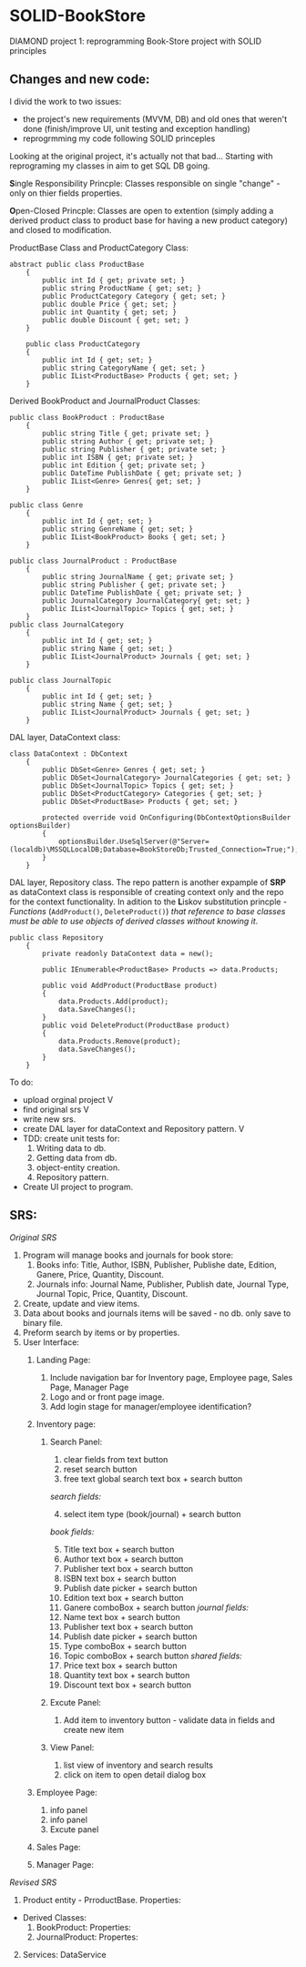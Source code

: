# SOLID-BookStore
DIAMOND project 1: reprogramming Book-Store project with SOLID principles

## Changes and new code:

I divid the work to two issues:
  - the project's new requirements (MVVM, DB) and old ones that weren't done (finish/improve UI, unit testing and exception handling)   
  - reprogrmming my code following SOLID princeples

Looking at the original project, it's actually not that bad... Starting with reprograming my classes in aim to get SQL DB going. 

**S**ingle Responsibility Princple: Classes responsible on single "change" - only on thier fields properties.

**O**pen-Closed Princple: Classes are open to extention (simply adding a derived product class to product base for having a new product category) and closed to modification.

ProductBase Class and ProductCategory Class:

```
abstract public class ProductBase
    {
        public int Id { get; private set; }
        public string ProductName { get; set; }
        public ProductCategory Category { get; set; }
        public double Price { get; set; }
        public int Quantity { get; set; }
        public double Discount { get; set; }
    }

    public class ProductCategory
    {
        public int Id { get; set; }
        public string CategoryName { get; set; }
        public IList<ProductBase> Products { get; set; }
    }
```
Derived BookProduct and JournalProduct Classes:
```
public class BookProduct : ProductBase
    {  
        public string Title { get; private set; }
        public string Author { get; private set; }
        public string Publisher { get; private set; }
        public int ISBN { get; private set; }
        public int Edition { get; private set; }
        public DateTime PublishDate { get; private set; }
        public IList<Genre> Genres{ get; set; }
    }

public class Genre
    {
        public int Id { get; set; }
        public string GenreName { get; set; }
        public IList<BookProduct> Books { get; set; } 
    }

public class JournalProduct : ProductBase
    {
        public string JournalName { get; private set; }
        public string Publisher { get; private set; }
        public DateTime PublishDate { get; private set; }
        public JournalCategory JournalCategory{ get; set; }
        public IList<JournalTopic> Topics { get; set; }
    }
public class JournalCategory
    {
        public int Id { get; set; }
        public string Name { get; set; }
        public IList<JournalProduct> Journals { get; set; }
    }
    
public class JournalTopic
    {
        public int Id { get; set; }
        public string Name { get; set; }
        public IList<JournalProduct> Journals { get; set; }
    }
```
DAL layer, DataContext class:
```
class DataContext : DbContext
    {
        public DbSet<Genre> Genres { get; set; }
        public DbSet<JournalCategory> JournalCategories { get; set; }
        public DbSet<JournalTopic> Topics { get; set; }
        public DbSet<ProductCategory> Categories { get; set; }
        public DbSet<ProductBase> Products { get; set; }

        protected override void OnConfiguring(DbContextOptionsBuilder optionsBuilder)
        {
            optionsBuilder.UseSqlServer(@"Server=(localdb)\MSSQLLocalDB;Database=BookStoreDb;Trusted_Connection=True;");
        }
    }
```
DAL layer, Repository class. The repo pattern is another expample of **SRP** as dataContext class is responsible of creating context only and the repo for the context functionality. In adition to the **L**iskov substitution princple - *Functions* (`AddProduct()`, `DeleteProduct()`) *that reference to base classes must be able to use objects of derived classes without knowing it*. 
```
public class Repository
    {
        private readonly DataContext data = new();
        
        public IEnumerable<ProductBase> Products => data.Products;

        public void AddProduct(ProductBase product)
        {
            data.Products.Add(product);
            data.SaveChanges();
        }
        public void DeleteProduct(ProductBase product)
        {
            data.Products.Remove(product);
            data.SaveChanges();
        }
    }
```


To do: 
- upload orginal project V
- find original srs  V
- write new srs.
- create DAL layer for dataContext and Repository pattern. V
- TDD: create unit tests for:
    1. Writing data to db.
    2. Getting data from db.
    3. object-entity creation.
    4. Repository pattern.
- Create UI project to program.

## SRS:
*Original SRS*

1. Program will manage books and journals for book store:
    1. Books info: Title, Author, ISBN, Publisher, Publishe date, Edition, Ganere, Price, Quantity, Discount.
    2. Journals info: Journal Name, Publisher, Publish date, Journal Type, Journal Topic, Price, Quantity, Discount.
2. Create, update and view items.
3. Data about books and journals items will be saved - no db. only save to binary file.
4. Preform search by items or by properties.
5. User Interface:
    1. Landing Page:
        1. Include navigation bar for Inventory page, Employee page, Sales Page, Manager Page
        2. Logo and or front page image.
        3. Add login stage for manager/employee identification?

    2. Inventory page:
        1. Search Panel:
            1. clear fields from text button
            2. reset search button
            3. free text global search text box + search button

            *search fields:*

            4. select item type (book/journal) + search button
            
            *book fields:*
            
            5. Title text box + search button
            6. Author text box + search button
            7. Publisher text box + search button
            8. ISBN text box + search button
            9. Publish date picker + search button
            10. Edition text box + search button
            11. Ganere comboBox + search button
            *journal fields:*
            12. Name text box + search button
            13. Publisher text box + search button
            14. Publish date picker + search button
            15. Type comboBox + search button
            16. Topic comboBox + search button
            *shared fields:*
            17. Price text box + search button
            18. Quantity text box + search button
            19. Discount text box + search button
        2. Excute Panel:
            1. Add item to inventory button - validate data in fields and create new item
        3. View Panel:
            1. list view of inventory and search results
            2. click on item to open detail dialog box

    3. Employee Page:
        1. info panel
        2. info panel
        3. Excute panel

    4. Sales Page:

    5. Manager Page:

*Revised SRS*
1. Product entity - PrroductBase. Properties:
  - Derived Classes:
    1. BookProduct: Properties:
    2. JournalProduct: Propertes: 
2. Services: DataService

